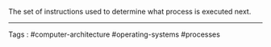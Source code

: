 The set of instructions used to determine what process is executed next. 
___
Tags : #computer-architecture #operating-systems #processes